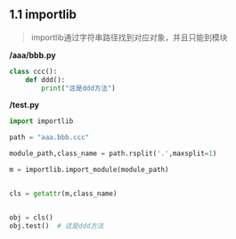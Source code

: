 ## 1.1 importlib

> importlib通过字符串路径找到对应对象，并且只能到模块

**/aaa/bbb.py**

```python
class ccc():
    def ddd():
        print("这是ddd方法")
```

**/test.py**

```python
import importlib

path = "aaa.bbb.ccc"

module_path,class_name = path.rsplit('.',maxsplit=1)

m = importlib.import_module(module_path)


cls = getattr(m,class_name)


obj = cls()
obj.test()  # 这是ddd方法